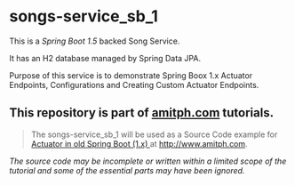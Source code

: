 # songs-service_sb_1
This is a *Spring Boot 1.5* backed Song Service.

It has an H2 database managed by Spring Data JPA.

Purpose of this service is to demonstrate Spring Boox 1.x Actuator Endpoints, Configurations and Creating Custom Actuator Endpoints. 


## This repository is part of [amitph.com](http://www.amitph.com/) tutorials.
> The songs-service_sb_1 will be used as a Source Code example for [Actuator in old Spring Boot (1.x)   ](http://www.amitph.com/actuator-old-spring-boot-1-x/) at http://www.amitph.com.

_The source code may be incomplete or written within a limited scope of the tutorial and some of the essential parts may have been ignored._


